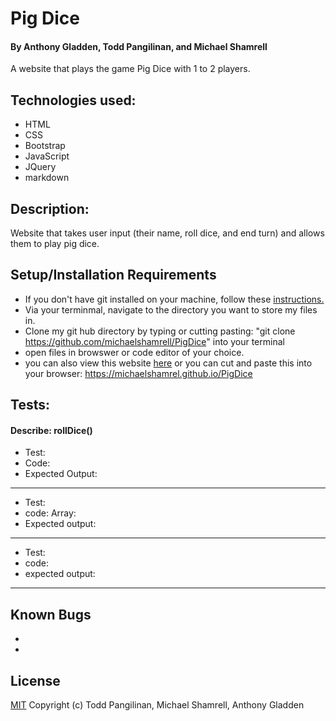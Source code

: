 # Pig Dice

#### By Anthony Gladden, Todd Pangilinan, and Michael Shamrell

A website that plays the game Pig Dice with 1 to 2 players.

## Technologies used:

* HTML
* CSS
* Bootstrap
* JavaScript
* JQuery
* markdown

## Description:
 Website that takes user input (their name, roll dice, and end turn) and allows them to play pig dice.


## Setup/Installation Requirements

* If you don't have git installed on your machine, follow these [instructions.](https://www.learnhowtoprogram.com/introduction-to-programming/getting-started-with-intro-to-programming/git-and-github)
* Via your terminmal, navigate to the directory you want to store my files in.
* Clone my git hub directory by typing or cutting pasting: "git clone https://github.com/michaelshamrell/PigDice" into your terminal
* open files in browswer or code editor of your choice.
* you can also view this website [here](https://github.com/michaelshamrell/PigDice) or you can cut and paste this into your browser: https://michaelshamrel.github.io/PigDice

## Tests:

#### Describe: rollDice()

- Test: 
- Code: 
- Expected Output:
---
- Test: 
- code: Array: 
- Expected output:
---
- Test: 
- code: 
- expected output: 
---
## Known Bugs

* 
* 

## License

[MIT](https://opensource.org/licenses/MIT)
Copyright (c) Todd Pangilinan, Michael Shamrell, Anthony Gladden